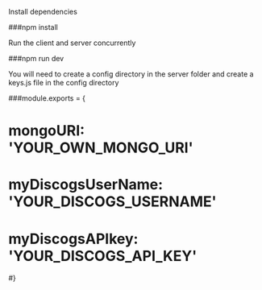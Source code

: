 Install dependencies

###npm install


Run the client and server concurrently 

###npm run dev



You will need to create a config directory in the server folder
and create a keys.js file in the config directory


###module.exports = {
#   mongoURI: 'YOUR_OWN_MONGO_URI'
#   myDiscogsUserName: 'YOUR_DISCOGS_USERNAME'
#   myDiscogsAPIkey: 'YOUR_DISCOGS_API_KEY'
#}